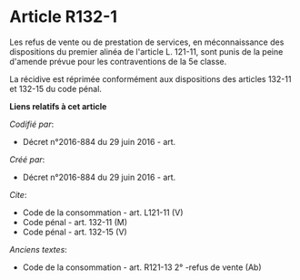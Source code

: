 # Article R132-1

Les refus de vente ou de prestation de services, en méconnaissance des dispositions du premier alinéa de l'article L. 121-11,
sont punis de la peine d'amende prévue pour les contraventions de la 5e classe. 

La récidive est réprimée conformément aux dispositions des articles 132-11 et 132-15 du code pénal.

**Liens relatifs à cet article**

_Codifié par_:

  - Décret n°2016-884 du 29 juin 2016 - art.

_Créé par_:

  - Décret n°2016-884 du 29 juin 2016 - art.

_Cite_:

  - Code de la consommation - art. L121-11 (V)
  - Code pénal - art. 132-11 (M)
  - Code pénal - art. 132-15 (V)

_Anciens textes_:

  - Code de la consommation - art. R121-13 2° -refus de vente (Ab)
